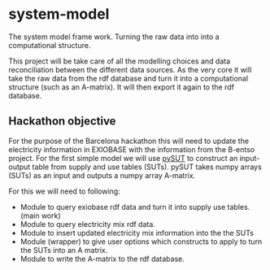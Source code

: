 # system-model
The system model frame work. Turning the raw data into into a computational structure.

This project will be take care of all the modelling choices and data reconciliation between the different data sources. As the very core it will take the raw data from the rdf database and turn it into a computational structure (such as an A-matrix). It will then export it again to the rdf database.

## Hackathon objective
For the purpose of the  Barcelona hackathon this will need to update the electricity information in EXIOBASE with the information from the B-entso project. For the first simple model we will use [pySUT](https://github.com/stefanpauliuk/pySUT) to construct an input-output table from supply and use tables (SUTs). pySUT takes numpy arrays (SUTs) as an input and outputs a numpy array A-matrix. 

For this we will need to following:
* Module to query exiobase rdf data and turn it into supply use tables. (main work)
* Module to query electricity mix rdf data. 
* Module to insert updated electricity mix information into the the SUTs
* Module (wrapper) to give user options which constructs to apply to turn the SUTs into an A matrix. 
* Module to write the A-matrix to the rdf database.



